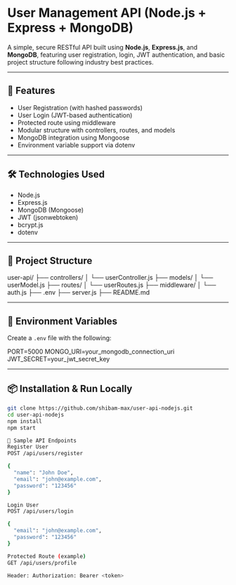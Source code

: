 # User Management API (Node.js + Express + MongoDB)

A simple, secure RESTful API built using **Node.js**, **Express.js**, and **MongoDB**, featuring user registration, login, JWT authentication, and basic project structure following industry best practices.

---

## 🚀 Features

- User Registration (with hashed passwords)
- User Login (JWT-based authentication)
- Protected route using middleware
- Modular structure with controllers, routes, and models
- MongoDB integration using Mongoose
- Environment variable support via dotenv

---

## 🛠️ Technologies Used

- Node.js
- Express.js
- MongoDB (Mongoose)
- JWT (jsonwebtoken)
- bcrypt.js
- dotenv

---

## 📁 Project Structure

user-api/ ├── controllers/ │ └── userController.js ├── models/ │ └── userModel.js ├── routes/ │ └── userRoutes.js ├── middleware/ │ └── auth.js ├── .env ├── server.js ├── README.md


---

## 🔐 Environment Variables

Create a `.env` file with the following:

PORT=5000 MONGO_URI=your_mongodb_connection_uri JWT_SECRET=your_jwt_secret_key


---

## 📦 Installation & Run Locally

```bash
git clone https://github.com/shibam-max/user-api-nodejs.git
cd user-api-nodejs
npm install
npm start

🧪 Sample API Endpoints
Register User
POST /api/users/register

{
  "name": "John Doe",
  "email": "john@example.com",
  "password": "123456"
}

Login User
POST /api/users/login

{
  "email": "john@example.com",
  "password": "123456"
}

Protected Route (example)
GET /api/users/profile

Header: Authorization: Bearer <token>